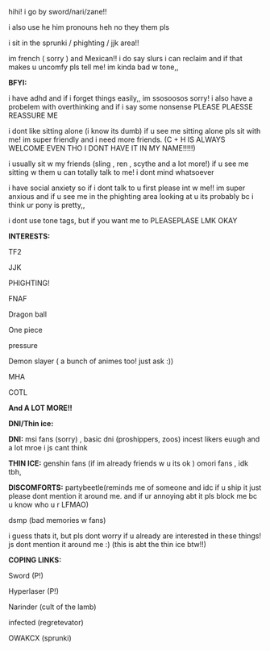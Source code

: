 
hihi! i go by sword/nari/zane!!

i also use he him pronouns heh no they them pls

i sit in the sprunki / phighting / jjk area!! 

im french ( sorry ) and Mexican!! i do say slurs i can reclaim and if that makes u uncomfy pls tell me! im kinda bad w tone,,

**BFYI:**

i have adhd and if i forget things easily,, im ssosoosos sorry! i also have a probelem with overthinking and if i say some nonsense PLEASE PLAESSE REASSURE ME

i dont like sitting alone (i know its dumb) if u see me sitting alone pls sit with me! im super friendly and i need more friends. (C + H IS ALWAYS WELCOME EVEN THO I DONT HAVE IT IN MY NAME!!!!!)

i usually sit w my friends (sling ,  ren , scythe and a lot more!) if u see me sitting w them u can totally talk to me! i dont mind whatsoever

i have social anxiety so if i dont talk to u first please int w me!! im super anxious and if u see me in the phighting area looking at u its probably bc i think ur pony is pretty,,

i dont use tone tags, but if you want me to PLEASEPLASE LMK OKAY


**INTERESTS:**

TF2

JJK

PHIGHTING!

FNAF

Dragon ball

One piece

pressure

Demon slayer ( a bunch of animes too! just ask :))

MHA

COTL

**And A LOT MORE!!**


**DNI/Thin ice:**


**DNI:** msi fans (sorry) , basic dni (proshippers, zoos) incest likers euugh and a lot mroe i js cant think


**THIN ICE:** genshin fans (if im already friends w u its ok ) omori fans , idk tbh, 


**DISCOMFORTS:**
partybeetle(reminds me of someone and idc if u ship it just please dont mention it around me. and if ur annoying abt it pls block me bc u know who u r LFMAO)

dsmp (bad memories w fans)

i guess thats it, but pls dont worry if u already are interested in these things! js dont mention it around me :) (this is abt the thin ice btw!!)


**COPING LINKS:**

Sword (P!)

Hyperlaser (P!)

Narinder (cult of the lamb)

infected (regretevator)

OWAKCX (sprunki)
